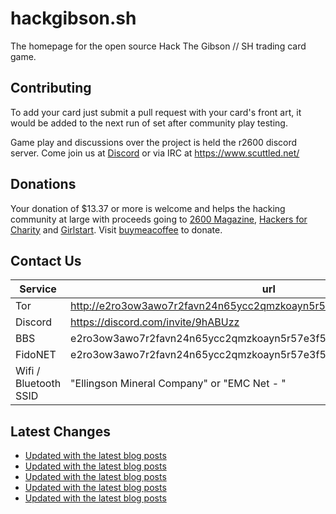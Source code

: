 # hackgibson.sh
The homepage for the open source Hack The Gibson // SH trading card game.


## Contributing

To add your card just submit a pull request with your card's front art, it would be added to the next run of set after community play testing.

Game play and discussions over the project is held the r2600 discord server. Come join us at [Discord](https://discord.com/invite/9hABUzz) or via IRC at https://www.scuttled.net/


## Donations

Your donation of $13.37 or more is welcome and helps the hacking community at large with proceeds going to [2600 Magazine](https://2600.com/), [Hackers for Charity](https://hackersforcharity.org) and [Girlstart](https://girlstart.org).  Visit [buymeacoffee](https://www.buymeacoffee.com/hackgibson.sh) to donate.


## Contact Us

Service | url
-|-
Tor | http://e2ro3ow3awo7r2favn24n65ycc2qmzkoayn5r57e3f56nvjwdcgg32ad.onion
Discord | https://discord.com/invite/9hABUzz
BBS | e2ro3ow3awo7r2favn24n65ycc2qmzkoayn5r57e3f56nvjwdcgg32ad.onion:23
FidoNET | e2ro3ow3awo7r2favn24n65ycc2qmzkoayn5r57e3f56nvjwdcgg32ad.onion:24554
Wifi / Bluetooth SSID | "Ellingson Mineral Company" or "EMC Net - <fidonet address>"

## Latest Changes
<!-- BLOG-POST-LIST:START -->
- [Updated with the latest blog posts](https://github.com/DFW2600/hackgibson.sh/commit/4a9abf9bc0cf4fbb1c0b6534dbb8af8ab19bd01b)
- [Updated with the latest blog posts](https://github.com/DFW2600/hackgibson.sh/commit/6585ccf9eeb083849180608f7c3e6e9167e61f91)
- [Updated with the latest blog posts](https://github.com/DFW2600/hackgibson.sh/commit/f155f5191173a70d558d596899db6c249333477a)
- [Updated with the latest blog posts](https://github.com/DFW2600/hackgibson.sh/commit/086e0a7b0ed811286a4426393d4c85db4b24f11c)
- [Updated with the latest blog posts](https://github.com/DFW2600/hackgibson.sh/commit/105df69c5217eb821a5ddfa002853064f9f45dd1)
<!-- BLOG-POST-LIST:END -->

